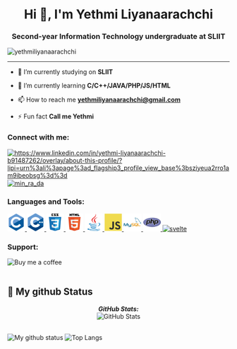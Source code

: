 <h1 align="center">Hi 👋, I'm Yethmi Liyanaarachchi</h1>
<h3 align="center">Second-year Information Technology undergraduate at SLIIT</h3>

<p align="left"> <img src="https://komarev.com/ghpvc/?username=yethmiliyanaarachchi&label=Profile%20views&color=0e75b6&style=flat" alt="yethmiliyanaarachchi" /> </p>

---

- 🔭 I’m currently studying on **SLIIT**

- 🌱 I’m currently learning **C/C++/JAVA/PHP/JS/HTML**

- 📫 How to reach me **yethmiliyanaarachchi@gmail.com**

- ⚡ Fun fact **Call me Yethmi**

<h3 align="left">Connect with me:</h3>
<p align="left">
<a href="https://linkedin.com/in/https://www.linkedin.com/in/yethmi-liyanaarachchi-b91487262/overlay/about-this-profile/?lipi=urn%3ali%3apage%3ad_flagship3_profile_view_base%3bsziyeua2rro1am9ibeobsg%3d%3d" target="blank"><img align="center" src="https://raw.githubusercontent.com/rahuldkjain/github-profile-readme-generator/master/src/images/icons/Social/linked-in-alt.svg" alt="https://www.linkedin.com/in/yethmi-liyanaarachchi-b91487262/overlay/about-this-profile/?lipi=urn%3ali%3apage%3ad_flagship3_profile_view_base%3bsziyeua2rro1am9ibeobsg%3d%3d" height="30" width="40" /></a>
<a href="https://instagram.com/min_ra_da" target="blank"><img align="center" src="https://raw.githubusercontent.com/rahuldkjain/github-profile-readme-generator/master/src/images/icons/Social/instagram.svg" alt="min_ra_da" height="30" width="40" /></a>
</p>

<h3 align="left">Languages and Tools:</h3>
<p align="left"> <a href="https://www.cprogramming.com/" target="_blank" rel="noreferrer"> <img src="https://raw.githubusercontent.com/devicons/devicon/master/icons/c/c-original.svg" alt="c" width="40" height="40"/> </a> <a href="https://www.w3schools.com/cpp/" target="_blank" rel="noreferrer"> <img src="https://raw.githubusercontent.com/devicons/devicon/master/icons/cplusplus/cplusplus-original.svg" alt="cplusplus" width="40" height="40"/> </a> <a href="https://www.w3schools.com/css/" target="_blank" rel="noreferrer"> <img src="https://raw.githubusercontent.com/devicons/devicon/master/icons/css3/css3-original-wordmark.svg" alt="css3" width="40" height="40"/> </a> <a href="https://www.w3.org/html/" target="_blank" rel="noreferrer"> <img src="https://raw.githubusercontent.com/devicons/devicon/master/icons/html5/html5-original-wordmark.svg" alt="html5" width="40" height="40"/> </a> <a href="https://www.java.com" target="_blank" rel="noreferrer"> <img src="https://raw.githubusercontent.com/devicons/devicon/master/icons/java/java-original.svg" alt="java" width="40" height="40"/> </a> <a href="https://developer.mozilla.org/en-US/docs/Web/JavaScript" target="_blank" rel="noreferrer"> <img src="https://raw.githubusercontent.com/devicons/devicon/master/icons/javascript/javascript-original.svg" alt="javascript" width="40" height="40"/> </a> <a href="https://www.mysql.com/" target="_blank" rel="noreferrer"> <img src="https://raw.githubusercontent.com/devicons/devicon/master/icons/mysql/mysql-original-wordmark.svg" alt="mysql" width="40" height="40"/> </a> <a href="https://www.php.net" target="_blank" rel="noreferrer"> <img src="https://raw.githubusercontent.com/devicons/devicon/master/icons/php/php-original.svg" alt="php" width="40" height="40"/> </a> <a href="https://svelte.dev" target="_blank" rel="noreferrer"> <img src="https://upload.wikimedia.org/wikipedia/commons/1/1b/Svelte_Logo.svg" alt="svelte" width="40" height="40"/> </a> </p>

<h3 align="left">Support:</h3>
<p><a href="https://www.buymeacoffee.com/Buy me a coffee"> <img align="left" src="https://cdn.buymeacoffee.com/buttons/v2/default-yellow.png" height="50" width="210" alt="Buy me a coffee" /></a></p><br><br>


<h2>👀 My github Status</h2>

<div>
<!--   <p align="center">
    <b><em>Now listening to:</em></b> <br/>
    <img src="https://spotify-github-profile.vercel.app/api/view?uid=Bhargavi-hash&cover_image=true&theme=novatorem" alt="Now Listenting to" />
  </p> -->
  
  <p align="center">
  <b><em>GitHub Stats:</em></b> <br/>
    <img src="https://github-readme-streak-stats.herokuapp.com/?user=yethmiliyanaarachchi" alt="GitHub Stats" /> <br/><br/>
  
</div>

![My github status](https://github-readme-stats.vercel.app/api?username=yethmiliyanaarachchi&show_icons=true&include_all_commits=true)
![Top Langs](https://github-readme-stats.vercel.app/api/top-langs/?username=yethmiliyanaarachchi&layout=compact)
